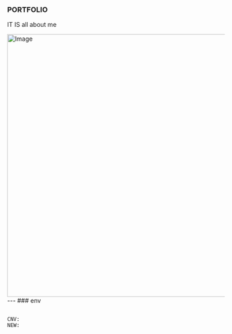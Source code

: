 ### PORTFOLIO

IT IS all about me

<img width="1059" height="609" alt="Image" src="https://github.com/user-attachments/assets/772d1200-f3d5-4c07-8242-5e8b26da0b53" />
---
### env

```

CNV:
NEW:

````
